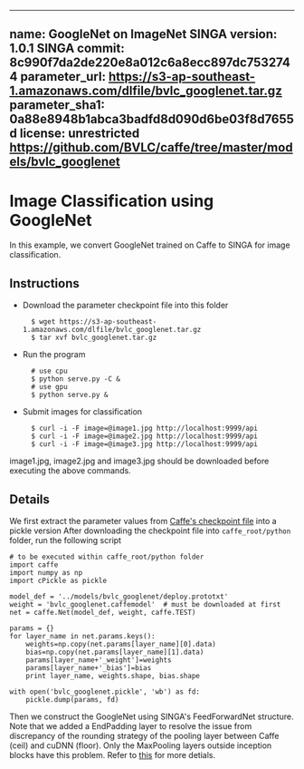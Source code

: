 <!--
    Licensed to the Apache Software Foundation (ASF) under one
    or more contributor license agreements.  See the NOTICE file
    distributed with this work for additional information
    regarding copyright ownership.  The ASF licenses this file
    to you under the Apache License, Version 2.0 (the
    "License"); you may not use this file except in compliance
    with the License.  You may obtain a copy of the License at

      http://www.apache.org/licenses/LICENSE-2.0

    Unless required by applicable law or agreed to in writing,
    software distributed under the License is distributed on an
    "AS IS" BASIS, WITHOUT WARRANTIES OR CONDITIONS OF ANY
    KIND, either express or implied.  See the License for the
    specific language governing permissions and limitations
    under the License.
-->
---
name: GoogleNet on ImageNet
SINGA version: 1.0.1
SINGA commit: 8c990f7da2de220e8a012c6a8ecc897dc7532744
parameter_url: https://s3-ap-southeast-1.amazonaws.com/dlfile/bvlc_googlenet.tar.gz
parameter_sha1: 0a88e8948b1abca3badfd8d090d6be03f8d7655d
license: unrestricted https://github.com/BVLC/caffe/tree/master/models/bvlc_googlenet
---

# Image Classification using GoogleNet


In this example, we convert GoogleNet trained on Caffe to SINGA for image classification.

## Instructions

* Download the parameter checkpoint file into this folder

        $ wget https://s3-ap-southeast-1.amazonaws.com/dlfile/bvlc_googlenet.tar.gz
        $ tar xvf bvlc_googlenet.tar.gz

* Run the program

        # use cpu
        $ python serve.py -C &
        # use gpu
        $ python serve.py &

* Submit images for classification

        $ curl -i -F image=@image1.jpg http://localhost:9999/api
        $ curl -i -F image=@image2.jpg http://localhost:9999/api
        $ curl -i -F image=@image3.jpg http://localhost:9999/api

image1.jpg, image2.jpg and image3.jpg should be downloaded before executing the above commands.

## Details

We first extract the parameter values from [Caffe's checkpoint file](http://dl.caffe.berkeleyvision.org/bvlc_googlenet.caffemodel) into a pickle version
After downloading the checkpoint file into `caffe_root/python` folder, run the following script

    # to be executed within caffe_root/python folder
    import caffe
    import numpy as np
    import cPickle as pickle

    model_def = '../models/bvlc_googlenet/deploy.prototxt'
    weight = 'bvlc_googlenet.caffemodel'  # must be downloaded at first
    net = caffe.Net(model_def, weight, caffe.TEST)

    params = {}
    for layer_name in net.params.keys():
        weights=np.copy(net.params[layer_name][0].data)
        bias=np.copy(net.params[layer_name][1].data)
        params[layer_name+'_weight']=weights
        params[layer_name+'_bias']=bias
        print layer_name, weights.shape, bias.shape

    with open('bvlc_googlenet.pickle', 'wb') as fd:
        pickle.dump(params, fd)

Then we construct the GoogleNet using SINGA's FeedForwardNet structure.
Note that we added a EndPadding layer to resolve the issue from discrepancy
of the rounding strategy of the pooling layer between Caffe (ceil) and cuDNN (floor).
Only the MaxPooling layers outside inception blocks have this problem.
Refer to [this](http://joelouismarino.github.io/blog_posts/blog_googlenet_keras.html) for more detials.
